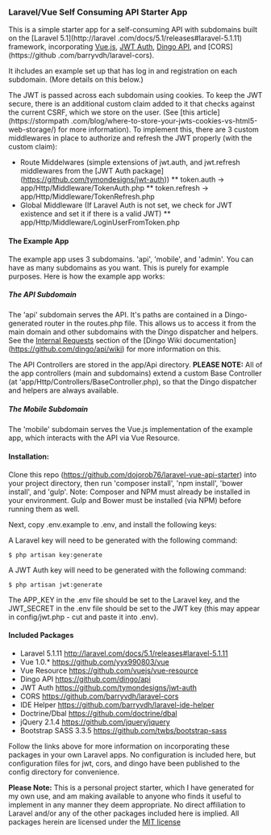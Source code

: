### Laravel/Vue Self Consuming API Starter App

This is a simple starter app for a self-consuming API with subdomains built on the [Laravel 5.1](http://laravel
.com/docs/5.1/releases#laravel-5.1.11) framework, incorporating [Vue.js](https://github.com/yyx990803/vue), [JWT
Auth](https://github.com/tymondesigns/jwt-auth), [Dingo API](https://github.com/dingo/api), and [CORS](https://github
.com/barryvdh/laravel-cors).

It ihcludes an example set up that has log in and registration on each subdomain. (More details on this below.)

The JWT is passed across each subdomain using cookies. To keep the JWT secure, there is an additional custom claim
added to it that checks against the current CSRF, which we store on the user. (See [this article](https://stormpath
.com/blog/where-to-store-your-jwts-cookies-vs-html5-web-storage/) for more information). To implement this, there are
3 custom middlewares in place to authorize and refresh the JWT properly (with the custom claim):
* Route Middelwares (simple extensions of jwt.auth, and jwt.refresh middlewares from the [JWT Auth package]
(https://github.com/tymondesigns/jwt-auth))
** token.auth -> app/Http/Middleware/TokenAuth.php
** token.refresh -> app/Http/Middleware/TokenRefresh.php
* Global Middleware (If Laravel Auth is not set, we check for JWT existence and set it if there is a valid JWT)
** app/Http/Middleware/LoginUserFromToken.php

#### The Example App

The example app uses 3 subdomains. 'api', 'mobile', and 'admin'. You can have as many subdomains as you want. This is
purely for example purposes. Here is how the example app works:

##### The API Subdomain

The 'api' subdomain serves the API. It's paths are contained in a Dingo-generated router in the routes.php file. This
allows us to access it from the main domain and other subdomains with the Dingo dispatcher and helpers. See the
[Internal Requests](https://github.com/dingo/api/wiki/Internal-Requests) section of the [Dingo Wiki documentation]
(https://github.com/dingo/api/wiki) for more information on this.

The API Controllers are stored in the app/Api directory. **PLEASE NOTE:** All of the app controllers (main and
subdomains) extend a custom Base Controller (at 'app/Http/Controllers/BaseController.php), so that the Dingo
dispatcher and helpers are always available.

##### The Mobile Subdomain

The 'mobile' subdomain serves the Vue.js implementation of the example app, which interacts with the API via Vue
Resource.

#### Installation:

Clone this repo (https://github.com/dojorob76/laravel-vue-api-starter) into your project directory, then run
'composer install', 'npm install', 'bower install', and 'gulp'. Note: Composer and NPM must already be installed
in your environment. Gulp and Bower must be installed (via NPM) before running them as well.

Next, copy .env.example to .env, and install the following keys:

A Laravel key will need to be generated with the following command:

    $ php artisan key:generate

A JWT Auth key will need to be generated with the following command:

    $ php artisan jwt:generate

The APP_KEY in the .env file should be set to the Laravel key, and the JWT_SECRET in the .env file should be set to
the JWT key (this may appear in config/jwt.php - cut and paste it into .env).

#### Included Packages

* Laravel 5.1.11 http://laravel.com/docs/5.1/releases#laravel-5.1.11
* Vue 1.0.* https://github.com/yyx990803/vue
* Vue Resource https://github.com/vuejs/vue-resource
* Dingo API https://github.com/dingo/api
* JWT Auth https://github.com/tymondesigns/jwt-auth
* CORS https://github.com/barryvdh/laravel-cors
* IDE Helper https://github.com/barryvdh/laravel-ide-helper
* Doctrine/Dbal https://github.com/doctrine/dbal
* jQuery 2.1.4 https://github.com/jquery/jquery
* Bootstrap SASS 3.3.5 https://github.com/twbs/bootstrap-sass

Follow the links above for more information on incorporating these packages in your own Laravel apps. No
configuration is included here, but configuration files for jwt, cors, and dingo have been published to the config
directory for convenience.

**Please Note:** This is a personal project starter, which I have generated for my own use, and am making available
to anyone who finds it useful to implement in any manner they deem appropriate. No direct affiliation to Laravel and/or
any of the other packages included here is implied. All packages herein are licensed under the
[MIT license](http://opensource.org/licenses/MIT)
